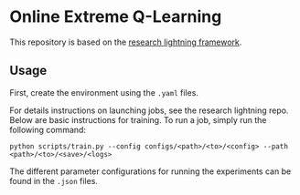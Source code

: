# Online Extreme Q-Learning

This repository is based on the [research lightning framework](https://github.com/jhejna/research-lightning).

## Usage
First, create the environment using the `.yaml` files.

For details instructions on launching jobs, see the research lightning repo. Below are basic instructions for training. To run a job, simply run the following command:

```
python scripts/train.py --config configs/<path>/<to>/<config> --path <path>/<to>/<save>/<logs>
```

The different parameter configurations for running the experiments can be found in the `.json` files.
